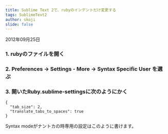 ```yaml
---
title: Sublime Text 2で、rubyのインデントだけ変更する
tags: SublimeText2
author: skoji
slide: false
---
```


2012年09月25日

### 1. rubyのファイルを開く
### 2. Preferences -> Settings - More -> Syntax Specific User を選ぶ
### 3. 開いたRuby.sublime-settingsに次のようにかく

    {
      "tab_size": 2,
      "translate_tabs_to_spaces": true 
    }

Syntax modeがナントカの時専用の設定はこのように書けます。
